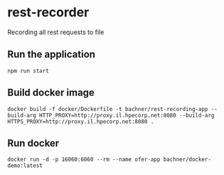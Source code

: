 # rest-recorder
Recording all rest requests to file

## Run the application
`npm run start`

## Build docker image
`docker build -f docker/Dockerfile -t bachner/rest-recording-app --build-arg HTTP_PROXY=http://proxy.il.hpecorp.net:8080 --build-arg HTTPS_PROXY=http://proxy.il.hpecorp.net:8080 .`

## Run docker
`docker run -d -p 16060:6060 --rm --name ofer-app bachner/docker-demo:latest`
